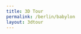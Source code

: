 ```yaml
---
title: 3D Tour
permalink: /berlin/babylon
layout: 3dtour
---
```


<script src="/f/bjs/babylon.js"></script>
<script src="/f/bjs/babylonjs.materials.min.js"></script>
<script src="/f/bjs/babylonjs.proceduralTextures.min.js"></script>
<script src="/f/bjs/babylonjs.postProcess.min.js"></script>
<script src="/f/bjs/babylonjs.loaders.js"></script>
<script src="/f/bjs/babylonjs.serializers.min.js"></script>
<script src="/f/bjs/babylon.gui.min.js"></script>
<script src="/f/babylonhelpers.js"></script>

<style type='text/css'>
    #customLoadingScreenDiv{

        display: flex;
        justify-content: center;
        align-items: center;

        min-height: 200px;
        padding: 20px;
        background-color: #000000;
        color: white;
        font-size:50px;
    }
</style>

<script>
  BABYLON.Effect.RegisterShader("fade", "precision highp float;" +
                                "varying vec2 vUV;" +
                                "uniform sampler2D textureSampler; " +
                                "uniform float fadeLevel; " +
                                "void main(void){" +
                                "vec4 baseColor = texture2D(textureSampler, vUV) * fadeLevel;" +
                                "baseColor.a = 1.0;" +
                                "gl_FragColor = baseColor;" + "}");

  BABYLON.DefaultLoadingScreen.prototype.displayLoadingUI = function () {
      if (document.getElementById("customLoadingScreenDiv")) {
          // Do not add a loading screen if there is already one
          document.getElementById("customLoadingScreenDiv").style.display = "initial";
          return;
      }
      this._loadingDiv = document.createElement("div");
      this._loadingDiv.id = "customLoadingScreenDiv";
      this._loadingDiv.innerHTML = "<span>loading...</span>";
      this._resizeLoadingUI();
      window.addEventListener("resize", this._resizeLoadingUI);
      document.body.appendChild(this._loadingDiv);
  };

  BABYLON.DefaultLoadingScreen.prototype.hideLoadingUI = function(){
    document.getElementById("customLoadingScreenDiv").style.display = "none";
    // if the loader screen is complete and we're in the middle of a fadeOut
    // then trigger the fadeIn again.
    if (ppFadeLevel < 0) stop_transition = false;
  }


  var canvas = document.getElementById("3dcanvas");
  var alltextures = []
  var engine = null;
  var scene = null;
  var multimat = null
  var sceneToRender = null;
  var startTimeStamp = Date.now();
  var skyboxMesh = null;
  var initMlid = "3d0f151bf808494a9eb1b2a81665e832"
  var baseMaterialSizes = [64, 256, 512, 1024]

  var createDefaultEngine = function() {
    return new BABYLON.Engine(canvas, true, {
      preserveDrawingBuffer: true,
      stencil: true,
      disableWebGL2Support: false});
  };

  var delayCreateScene = function () {
    var scene = new BABYLON.Scene(engine);
    BABYLON.SceneLoader.ShowLoadingScreen = true;

    var r = createSkyBox(scene)
    skyboxMesh = r[0]
    multimat = r[1]

    loadSkyBoxMaterial(initMlid,baseMaterialSizes[0],alltextures,multimat,scene)

    addKeyboardObserver(scene, skyboxMesh);

    var advancedTexture = BABYLON.GUI.AdvancedDynamicTexture.CreateFullscreenUI("UI");

    var button = BABYLON.GUI.Button.CreateSimpleButton("but", "<<<");
    button.width = "100px";
    button.height = "30px";
    button.color = "white";
    button.left = "-45%";
    button.top = "45%";
    button.background = "#22222255";
    button.cornerRadius = 20;
    button.onPointerClickObservable.add(function(b){
      prepareFadeOut(function() {
        // destruction
        skyboxMesh.dispose()
        skyboxMesh = null
        for ( var idx = 0; idx < scene.meshes.length; idx++ ) {
          scene.meshes[idx].dispose()
        }
        scene.meshes.length = 0
        alltextures.length = 0

        // restruction
        var mlid = initMlid;
        var r = createSkyBox(scene)
        skyboxMesh = r[0]
        multimat = r[1]
        startTimeStamp = Date.now();

        loadSkyBoxMaterial(mlid,baseMaterialSizes[0],alltextures,multimat,scene)
        addKeyboardObserver(scene, skyboxMesh);
        loadModel(mlid, -0.25, scene, skyboxMesh, multimat, baseMaterialSizes)
      })
    })
    advancedTexture.addControl(button);

    var button = BABYLON.GUI.Button.CreateSimpleButton("but", ">>>");
    button.width = "100px";
    button.height = "30px";
    button.color = "white";
    button.left = "45%";
    button.top = "45%";
    button.background = "#22222255";
    button.cornerRadius = 20;
    button.onPointerClickObservable.add(function(b){
      prepareFadeOut(function() {
	      // destruction
        skyboxMesh.dispose()
        skyboxMesh = null
        for ( var idx = 0; idx < scene.meshes.length; idx++ ) {
          scene.meshes[idx].dispose()
        }
        scene.meshes.length = 0
        alltextures.length = 0

        // restruction
        var mlid = "0ec35096975442188f5278665013bfae";
        var r = createSkyBox(scene)
        skyboxMesh = r[0]
        multimat = r[1]
        startTimeStamp = Date.now();

        loadSkyBoxMaterial(mlid, baseMaterialSizes[0],alltextures,multimat,scene)
        addKeyboardObserver(scene, skyboxMesh);
        loadModel(mlid, 1.25, scene, skyboxMesh, multimat, baseMaterialSizes)
      })

    })
    advancedTexture.addControl(button);

    var textBlock = new BABYLON.GUI.TextBlock()
    textBlock.text = `
      <a href='dd'>dads</a>
    `
    textBlock.isVisible = false;
    textBlock.width = "100px";
    textBlock.height = "300px";
    textBlock.color = "white";
    textBlock.left = "45%";
    textBlock.top = "-40%";
    textBlock.background = "red";
    textBlock.cornerRadius = 20;
    textBlock.fontSize = "10px"
    advancedTexture.addControl(textBlock);

    var button = BABYLON.GUI.Button.CreateSimpleButton("but", "???");
    button.width = "100px";
    button.height = "30px";
    button.color = "white";
    button.left = "0%";
    button.top = "45%";
    button.background = "#22222255";
    button.cornerRadius = 20;
    button.fontSize = "10px"
    button.onPointerClickObservable.add(function(b){
      textBlock.isVisible = !textBlock.isVisible;
    })
    advancedTexture.addControl(button);


    loadModel(initMlid, -0.25, scene, skyboxMesh, multimat, baseMaterialSizes)

    return scene;
  };

  window.initFunction = async function() {
    var asyncEngineCreation = async function() {
      try {
        return createDefaultEngine();
      } catch(e) {
        console.log("the available createEngine function failed. Creating the default engine instead");
        return createDefaultEngine();
      }
    }

    window.engine = await asyncEngineCreation();

    if (!engine) throw 'engine should not be null.';

    window.scene = delayCreateScene();
  };

  initFunction().then(() => {
    sceneToRender = scene
    engine.runRenderLoop(function () {
      if (sceneToRender && sceneToRender.activeCamera) {
        sceneToRender.render();
      }
    });
  });

  window.addEventListener("resize", function () {
    engine.resize();
  });
</script>
